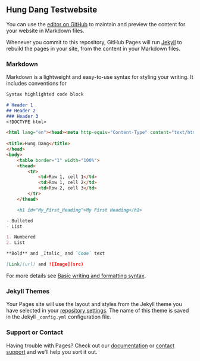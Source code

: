 ## Hung Dang Testwebsite

You can use the [editor on GitHub](https://github.com/HungDang4711/HungDang4711/edit/main/README.md) to maintain and preview the content for your website in Markdown files.

Whenever you commit to this repository, GitHub Pages will run [Jekyll](https://jekyllrb.com/) to rebuild the pages in your site, from the content in your Markdown files.

### Markdown

Markdown is a lightweight and easy-to-use syntax for styling your writing. It includes conventions for

```markdown
Syntax highlighted code block

# Header 1
## Header 2
### Header 3
<!DOCTYPE html>

<html lang="en"><head><meta http-equiv="Content-Type" content="text/html; charset=UTF-8">
    
<title>Hung Dang</title>
</head>
<body>
    <table border="1" width="100%">
	<thead>
		<tr>
			<td>Row 1, cell 1</td>
			<td>Row 1, cell 2</td>
			<td>Row 2, cell 3</td>
		</tr>
	</thead>

    <h1 id="My_First_Heading">My First Heading</h1>

- Bulleted
- List

1. Numbered
2. List

**Bold** and _Italic_ and `Code` text

[Link](url) and ![Image](src)
```

For more details see [Basic writing and formatting syntax](https://docs.github.com/en/github/writing-on-github/getting-started-with-writing-and-formatting-on-github/basic-writing-and-formatting-syntax).

### Jekyll Themes

Your Pages site will use the layout and styles from the Jekyll theme you have selected in your [repository settings](https://github.com/HungDang4711/HungDang4711/settings/pages). The name of this theme is saved in the Jekyll `_config.yml` configuration file.

### Support or Contact

Having trouble with Pages? Check out our [documentation](https://docs.github.com/categories/github-pages-basics/) or [contact support](https://support.github.com/contact) and we’ll help you sort it out.
